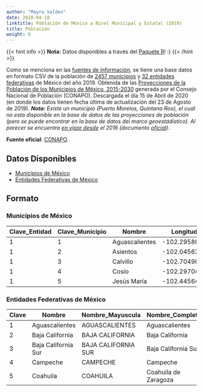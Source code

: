 ```yaml
---
author: "Mayra Valdes"
date: 2020-04-18
linktitle: Población de México a Nivel Municipal y Estatal (2019)
title: Población
weight: 6
---
```


{{< hint info >}}
**Nota:** Datos disponibles a través del [Paquete R](https://github.com/mayrop/datosmx)! :)
{{< /hint >}}

Como se menciona en las [fuentes de información](/fuentes-de-informacion/), se tiene una base datos en formato CSV de la población de [2457 municipios](https://raw.githubusercontent.com/mayrop/datos-covid19in-mx/master/www/otros/municipios.csv) y [32 entidades federativas](https://raw.githubusercontent.com/mayrop/datos-covid19in-mx/master/www/otros/estados.csv) de México del año 2019. Obtenida de las [Proyecciones de la Población de los Municipios de México, 2015-2030](https://datos.gob.mx/busca/dataset/proyecciones-de-la-poblacion-de-mexico-y-de-las-entidades-federativas-2016-2050/resource/0cda121e-5e8f-48a0-9468-d2cc921f3f3c?inner_span=True) generada por el Consejo Nacional de Población (CONAPO). Descargada el día 15 de Abril de 2020 (en donde los datos tienen fecha última de actualización del 23 de Agosto de 2019). **_Nota:_** _Existe un municipio (Puerto Morelos, Quintana Roo), el cual no esta disponible en la base de datos de las proyecciones de población (pero se puede encontrar en la base de datos del marco geoestadístico). Al parecer se encuentra [en vigor desde](https://es.wikipedia.org/wiki/Municipio_de_Puerto_Morelos) el 2016 (documento [oficial](https://web.archive.org/web/20151222080644/http://www.congresoqroo.gob.mx/historial/14_legislatura/decretos/3anio/1PO/dec342/D1420151029342.pdf))_.

**Fuente oficial**: [CONAPO](https://datos.gob.mx/busca/dataset/proyecciones-de-la-poblacion-de-mexico-y-de-las-entidades-federativas-2016-2050/resource/0cda121e-5e8f-48a0-9468-d2cc921f3f3c?inner_span=True).

## Datos Disponibles
* [Municipios de México](https://raw.githubusercontent.com/mayrop/datos-covid19in-mx/master/www/otros/ciudades.csv)
* [Entidades Federativas de México](https://raw.githubusercontent.com/mayrop/datos-covid19in-mx/master/www/otros/estados.csv)

## Formato

### Municipios de México
| Clave_Entidad | Clave_Municipio | Nombre                                            | Longitud     | Latitud    | Poblacion_2019 |
|---------------|-----------------|---------------------------------------------------|--------------|------------|----------------|
| 1             | 1               | Aguascalientes                                    | -102.2958029 | 21.8114362 | 949277         |
| 1             | 2               | Asientos                                          | -102.0456381 | 22.1265082 | 50354          |
| 1             | 3               | Calvillo                                          | -102.7049039 | 21.9006945 | 60181          |
| 1             | 4               | Cosío                                             | -102.2970417 | 22.3606267 | 16766          |
| 1             | 5               | Jesús María                                       | -102.4456493 | 21.9321175 | 127835         |

### Entidades Federativas de México
| Clave | Nombre              | Nombre_Mayuscula    | Nombre_Completo                 | Abreviatura | ISO_3 | ISO_2 | Longitud     | Latitud    | Poblacion_2019 |
|-------|---------------------|---------------------|---------------------------------|-------------|-------|-------|--------------|------------|----------------|
| 1     | Aguascalientes      | AGUASCALIENTES      | Aguascalientes                  | Ags.        | AGU   | AS    | -102.3619377 | 22.0064411 | 1415421        |
| 2     | Baja California     | BAJA CALIFORNIA     | Baja California                 | B. C.       | BCN   | BC    | -115.0970657 | 30.5515922 | 3578561        |
| 3     | Baja California Sur | BAJA CALIFORNIA SUR | Baja California Sur             | B. C. S.    | BCS   | BS    | -112.0662031 | 25.9187109 | 788119         |
| 4     | Campeche            | CAMPECHE            | Campeche                        | Camp.       | CAM   | CC    | -90.3602773  | 18.8405542 | 984046         |
| 5     | Coahuila            | COAHUILA            | Coahuila de Zaragoza            | Coah.       | COA   | CL    | -102.0440387 | 27.295443  | 3175643        |
